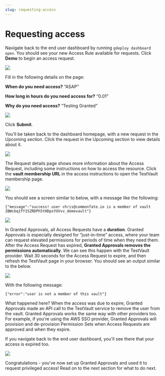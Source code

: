 ```yaml
---
slug: requesting-access
---
```


# Requesting access

Navigate back to the end user dashboard by running `gdeploy dashboard open`. You should see your new Access Rule available for requests. Click **Demo** to begin an access request.

![](/img/approvals-getting-started/11-home-with-rule.png)

Fill in the following details on the page:

**When do you need access?** “ASAP”

**How long in hours do you need access for?** “0.01”

**Why do you need access?** “Testing Granted”

![](/img/approvals-getting-started/12-newrequest.png)

Click **Submit**.

You'll be taken back to the dashboard homepage, with a new request in the Upcoming section. Click the request in the Upcoming section to view details about it.

![](/img/approvals-getting-started/13-requestactive.png)

The Request details page shows more information about the Access Request, including some instructions on how to access the resource. Click the **vault membership URL** in the access instructions to open the TestVault membership page.

![](/img/approvals-getting-started/14-requestdetails.png)

You should see a screen similar to below, with a message like the following:

```
{"message":"success! user chris@commonfate.io is a member of vault 2BWcbq1fY1SZRDPh5tHDpsYUVvv_demovault"}
```

![](/img/approvals-getting-started/15-testvaultactive.png)

In Granted Approvals, all Access Requests have a **duration**. Granted Approvals is especially designed for “just-in-time” access, where your team can request elevated permissions for periods of time when they need them. After the Access Request has expired, **Granted Approvals removes the permissions automatically**. We can see this happen with the TestVault provider. Wait 30 seconds for the Access Request to expire, and then refresh the TestVault page in your browser. You should see an output similar to the below.

![](/img/approvals-getting-started/16-testvaultinactive.png)

With the following message:

```
{"error":"user is not a member of this vault"}
```

What happened here? When the access was due to expire, Granted Approvals made an API call to the TestVault service to remove the user from the vault. Granted Approvals works the same way with other providers too. For example, if you're using the AWS SSO provider, Granted Approvals will provision and de-provision Permission Sets when Access Requests are approved and when they expire.

If you navigate back to the end user dashboard, you'll see there that your access is expired too.

![](/img/approvals-getting-started/17-requestexpired.png)

Congratulations - you've now set up Granted Approvals and used it to request privileged access! Read on to the next section for what to do next.
